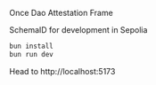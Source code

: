 Once Dao Attestation Frame

SchemaID for development in Sepolia
[]()


```sh
bun install
bun run dev
```

Head to http://localhost:5173